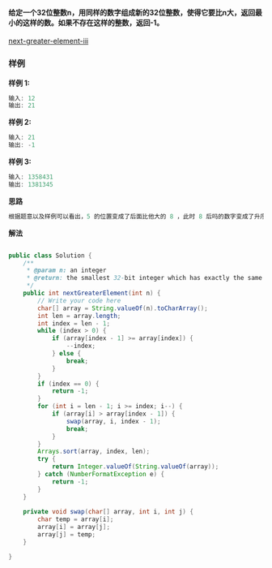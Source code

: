 #### 给定一个32位整数**n**，用同样的数字组成新的32位整数，使得它要比**n**大，返回最小的这样的数。如果不存在这样的整数，返回-1。





[next-greater-element-iii](https://www.lintcode.com/problem/next-greater-element-iii/description)

### **样例**

**样例 1:**

```java
输入: 12
输出: 21
```

**样例 2:**

```java
输入: 21
输出: -1
```

**样例 3:**

```java
输入: 1358431
输出: 1381345
```



**思路**

```java
根据题意以及样例可以看出，5 的位置变成了后面比他大的 8 ，此时 8 后吗的数字变成了升序的 1345 
```





**解法**

```java

public class Solution {
    /**
     * @param n: an integer
     * @return: the smallest 32-bit integer which has exactly the same digits existing in the integer n and is greater in value than n
     */
    public int nextGreaterElement(int n) {
        // Write your code here
        char[] array = String.valueOf(n).toCharArray();
        int len = array.length;
        int index = len - 1;
        while (index > 0) {
            if (array[index - 1] >= array[index]) {
                --index;
            } else {
                break;
            }
        }
        if (index == 0) {
            return -1;
        }
        for (int i = len - 1; i >= index; i--) {
            if (array[i] > array[index - 1]) {
                swap(array, i, index - 1);
                break;
            }
        }
        Arrays.sort(array, index, len);
        try {
            return Integer.valueOf(String.valueOf(array));
        } catch (NumberFormatException e) {
            return -1;
        }
    }
    
    private void swap(char[] array, int i, int j) {
        char temp = array[i];
        array[i] = array[j];
        array[j] = temp;
    }

}
```

